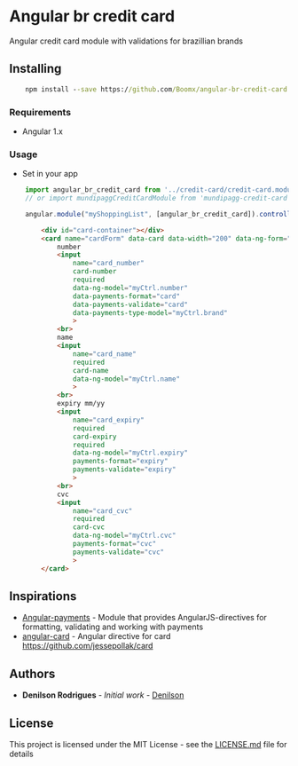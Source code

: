 # Angular br credit card

Angular credit card module with validations for brazillian brands

## Installing 

```cmd
    npm install --save https://github.com/Boomx/angular-br-credit-card.git
```

### Requirements

- Angular 1.x

### Usage

* Set in your app

```javascript
    import angular_br_credit_card from '../credit-card/credit-card.module';
    // or import mundipaggCreditCardModule from 'mundipagg-credit-card';

    angular.module("myShoppingList", [angular_br_credit_card]).controller("myCtrl", function ($scope) {});
```

```html
        <div id="card-container"></div>
        <card name="cardForm" data-card data-width="200" data-ng-form="cardForm" data-card-container="#card-container">
            number 
            <input 
                name="card_number"
                card-number 
                required
                data-ng-model="myCtrl.number" 
                data-payments-format="card" 
                data-payments-validate="card"
                data-payments-type-model="myCtrl.brand"
                >
            <br>
            name 
            <input 
                name="card_name" 
                required
                card-name 
                data-ng-model="myCtrl.name"
                >
            <br>
            expiry mm/yy
            <input 
                name="card_expiry" 
                required
                card-expiry 
                required
                data-ng-model="myCtrl.expiry" 
                payments-format="expiry"
                payments-validate="expiry"
                >
            <br>
            cvc
            <input 
                name="card_cvc" 
                required
                card-cvc
                data-ng-model="myCtrl.cvc" 
                payments-format="cvc"
                payments-validate="cvc"
                >
        </card>
```


## Inspirations

* [Angular-payments](https://github.com/laurihy/angular-payments) - Module that provides AngularJS-directives for formatting, validating and working with payments
* [angular-card](https://github.com/gavruk/angular-card) - Angular directive for card https://github.com/jessepollak/card

## Authors

* **Denilson Rodrigues** - *Initial work* - [Denilson](https://github.com/Boomx)


## License

This project is licensed under the MIT License - see the [LICENSE.md](LICENSE.md) file for details
